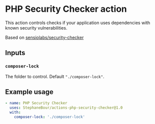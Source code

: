 # PHP Security Checker action

This action controls checks if your application uses dependencies with known security vulnerabilities.

Based on [sensiolabs/security-checker](https://github.com/sensiolabs/security-checker)

## Inputs

### `composer-lock`

The folder to control. Default `"./composer-lock"`.

## Example usage

```yaml
- name: PHP Security Checker
  uses: StephaneBour/actions-php-security-checker@1.0
  with:
    composer-lock: './composer-lock'
```
